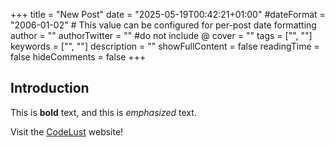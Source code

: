 +++
title = "New Post"
date = "2025-05-19T00:42:21+01:00"
#dateFormat = "2006-01-02" # This value can be configured for per-post date formatting
author = ""
authorTwitter = "" #do not include @
cover = ""
tags = ["", ""]
keywords = ["", ""]
description = ""
showFullContent = false
readingTime = false
hideComments = false
+++

## Introduction

This is **bold** text, and this is *emphasized* text.

Visit the [CodeLust](https://www.codelust.dev/) website!
